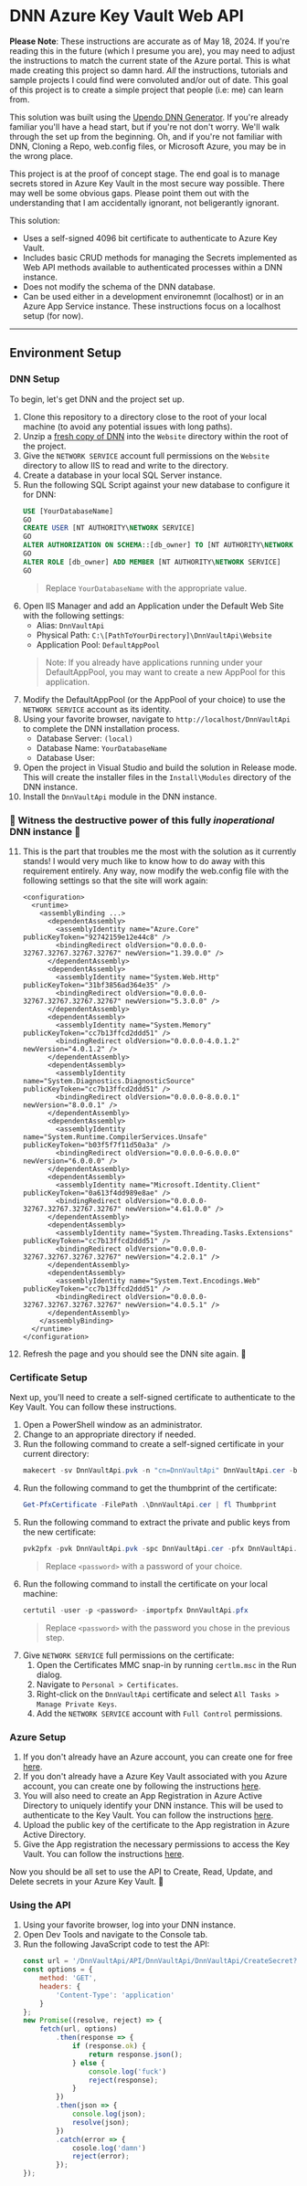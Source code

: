 # DNN Azure Key Vault Web API
__Please Note__: 
These instructions are accurate as of May 18, 2024. If you're reading this in the future (which I presume you are), you may need to adjust the instructions to match the current state of the Azure portal. This is what made creating this project so damn hard. _All_ the instructions, tutorials and sample projects I could find were convoluted and/or out of date. This goal of this project is to create a simple project that people (i.e: me) can learn from.

This solution was built using the [Upendo DNN Generator](https://github.com/UpendoVentures/generator-upendodnn#readme). If you're already familiar you'll have a head start, but if you're not don't worry. We'll walk through the set up from the beginning. Oh, and if you're not familiar with DNN, Cloning a Repo, web.config files, or Microsoft Azure, you may be in the wrong place.

This project is at the proof of concept stage. The end goal is to manage secrets stored in Azure Key Vault in the most secure way possible. There may well be some obvious gaps. Please point them out with the understanding that I am accidentally ignorant, not beligerantly ignorant.

This solution:
 - Uses a self-signed 4096 bit certificate to authenticate to Azure Key Vault. 
 - Includes basic CRUD methods for managing the Secrets implemented as Web API methods available to authenticated processes within a DNN instance. 
 - Does not modify the schema of the DNN database.
 - Can be used either in a development environemnt (localhost) or in an Azure App Service instance. These instructions focus on a localhost setup (for now).

<hr />  

## Environment Setup

### DNN Setup
To begin, let's get DNN and the project set up.
1. Clone this repository to a directory close to the root of your local machine (to avoid any potential issues with long paths).
1. Unzip a [fresh copy of DNN](https://github.com/dnnsoftware/Dnn.Platform/releases) into the `Website` directory within the root of the project.
1. Give the `NETWORK SERVICE` account full permissions on the `Website` directory to allow IIS to read and write to the directory.
1. Create a database in your local SQL Server instance.
1. Run the following SQL Script against your new database to configure it for DNN:
	```sql
	USE [YourDatabaseName]
	GO
	CREATE USER [NT AUTHORITY\NETWORK SERVICE]
	GO
	ALTER AUTHORIZATION ON SCHEMA::[db_owner] TO [NT AUTHORITY\NETWORK SERVICE]
	GO
	ALTER ROLE [db_owner] ADD MEMBER [NT AUTHORITY\NETWORK SERVICE]
	GO
	```
	> Replace `YourDatabaseName` with the appropriate value.
1. Open IIS Manager and add an Application under the Default Web Site with the following settings:
	- Alias: `DnnVaultApi`
	- Physical Path: `C:\[PathToYourDirectory]\DnnVaultApi\Website`
	- Application Pool: `DefaultAppPool`
	> Note: If you already have applications running under your DefaultAppPool, you may want to create a new AppPool for this application.
1. Modify the DefaultAppPool (or the AppPool of your choice) to use the `NETWORK SERVICE` account as its identity.
1. Using your favorite browser, navigate to `http://localhost/DnnVaultApi` to complete the DNN installation process.
	- Database Server: `(local)`
	- Database Name: `YourDatabaseName`
	- Database User: 
1. Open the project in Visual Studio and build the solution in Release mode. This will create the installer files in the `Install\Modules` directory of the DNN instance.
1. Install the `DnnVaultApi` module in the DNN instance.

### 🚀 Witness the destructive power of this fully *inoperational* DNN instance 🚀

11. This is the part that troubles me the most with the solution as it currently stands! I would very much like to know how to do away with this requirement entirely. Any way, now modify the web.config file with the following settings so that the site will work again:
    ```
    <configuration>
      <runtime>
        <assemblyBinding ...>
          <dependentAssembly>
            <assemblyIdentity name="Azure.Core" publicKeyToken="92742159e12e44c8" />
            <bindingRedirect oldVersion="0.0.0.0-32767.32767.32767.32767" newVersion="1.39.0.0" />
          </dependentAssembly>
          <dependentAssembly>
            <assemblyIdentity name="System.Web.Http" publicKeyToken="31bf3856ad364e35" />
            <bindingRedirect oldVersion="0.0.0.0-32767.32767.32767.32767" newVersion="5.3.0.0" />
          </dependentAssembly>
          <dependentAssembly>
            <assemblyIdentity name="System.Memory" publicKeyToken="cc7b13ffcd2ddd51" />
            <bindingRedirect oldVersion="0.0.0.0-4.0.1.2" newVersion="4.0.1.2" />
          </dependentAssembly>
          <dependentAssembly>
            <assemblyIdentity name="System.Diagnostics.DiagnosticSource" publicKeyToken="cc7b13ffcd2ddd51" />
            <bindingRedirect oldVersion="0.0.0.0-8.0.0.1" newVersion="8.0.0.1" />
          </dependentAssembly>
          <dependentAssembly>
            <assemblyIdentity name="System.Runtime.CompilerServices.Unsafe" publicKeyToken="b03f5f7f11d50a3a" />
            <bindingRedirect oldVersion="0.0.0.0-6.0.0.0" newVersion="6.0.0.0" />
          </dependentAssembly>
          <dependentAssembly>
            <assemblyIdentity name="Microsoft.Identity.Client" publicKeyToken="0a613f4dd989e8ae" />
            <bindingRedirect oldVersion="0.0.0.0-32767.32767.32767.32767" newVersion="4.61.0.0" />
          </dependentAssembly>
          <dependentAssembly>
            <assemblyIdentity name="System.Threading.Tasks.Extensions" publicKeyToken="cc7b13ffcd2ddd51" />
            <bindingRedirect oldVersion="0.0.0.0-32767.32767.32767.32767" newVersion="4.2.0.1" />
          </dependentAssembly>
          <dependentAssembly>
            <assemblyIdentity name="System.Text.Encodings.Web" publicKeyToken="cc7b13ffcd2ddd51" />
            <bindingRedirect oldVersion="0.0.0.0-32767.32767.32767.32767" newVersion="4.0.5.1" />
          </dependentAssembly>
        </assemblyBinding>
      </runtime>
    </configuration>
    ```
1. Refresh the page and you should see the DNN site again. 🤞

### Certificate Setup
Next up, you'll need to create a self-signed certificate to authenticate to the Key Vault. You can follow these instructions.
1. Open a PowerShell window as an administrator.
1. Change to an appropriate directory if needed.
1. Run the following command to create a self-signed certificate in your current directory:
    ```powershell
    makecert -sv DnnVaultApi.pvk -n "cn=DnnVaultApi" DnnVaultApi.cer -b 05/18/2024 -e 06/18/2024 -len 4096 –r
    ```
1. Run the following command to get the thumbprint of the certificate:
    ```powershell
    Get-PfxCertificate -FilePath .\DnnVaultApi.cer | fl Thumbprint
    ```
1. Run the following command to extract the private and public keys from the new certificate:
    ```powershell
    pvk2pfx -pvk DnnVaultApi.pvk -spc DnnVaultApi.cer -pfx DnnVaultApi.pfx -pi <password>
    ```
    > Replace `<password>` with a password of your choice.
1. Run the following command to install the certificate on your local machine:
    ```powershell
    certutil -user -p <password> -importpfx DnnVaultApi.pfx
    ```
    > Replace `<password>` with the password you chose in the previous step.
1. Give `NETWORK SERVICE` full permissions on the certificate:
    1. Open the Certificates MMC snap-in by running `certlm.msc` in the Run dialog.
    1. Navigate to `Personal > Certificates`.
    1. Right-click on the `DnnVaultApi` certificate and select `All Tasks > Manage Private Keys`.
    1. Add the `NETWORK SERVICE` account with `Full Control` permissions.

### Azure Setup
1. If you don't already have an Azure account, you can create one for free [here](https://azure.microsoft.com/en-us/free/). 
1. If you don't already have a Azure Key Vault associated with you Azure account, you can create one by following the instructions [here](https://learn.microsoft.com/en-us/azure/key-vault/secrets/quick-create-cli).
1. You will also need to create an App Registration in Azure Active Directory to uniquely identify your DNN instance. This will be used to authenticate to the Key Vault. You can follow the instructions [here](https://learn.microsoft.com/en-us/azure/active-directory/develop/quickstart-register-app).
1. Upload the public key of the certificate to the App registration in Azure Active Directory.
1. Give the App registration the necessary permissions to access the Key Vault. You can follow the instructions [here](https://learn.microsoft.com/en-us/azure/key-vault/secrets/quick-create-cli#assign-a-role-to-the-app-registration).

Now you should be all set to use the API to Create, Read, Update, and Delete secrets in your Azure Key Vault. 🎉

### Using the API
1. Using your favorite browser, log into your DNN instance.
1. Open Dev Tools and navigate to the Console tab.
1. Run the following JavaScript code to test the API:
    ```javascript
    const url = '/DnnVaultApi/API/DnnVaultApi/DnnVaultApi/CreateSecret?secretName=DnnVaultApiTestValue&secretValue=SuperSecretValueHandleWithCare';
    const options = {
        method: 'GET',
        headers: {
            'Content-Type': 'application'
        }
    };
    new Promise((resolve, reject) => {
        fetch(url, options)
            .then(response => {
                if (response.ok) {
                    return response.json();
                } else {
                    console.log('fuck')
                    reject(response);
                }
            })
            .then(json => {
                console.log(json);
                resolve(json);
            })
            .catch(error => {
                cosole.log('damn')
                reject(error);
            });
    });
    ```
